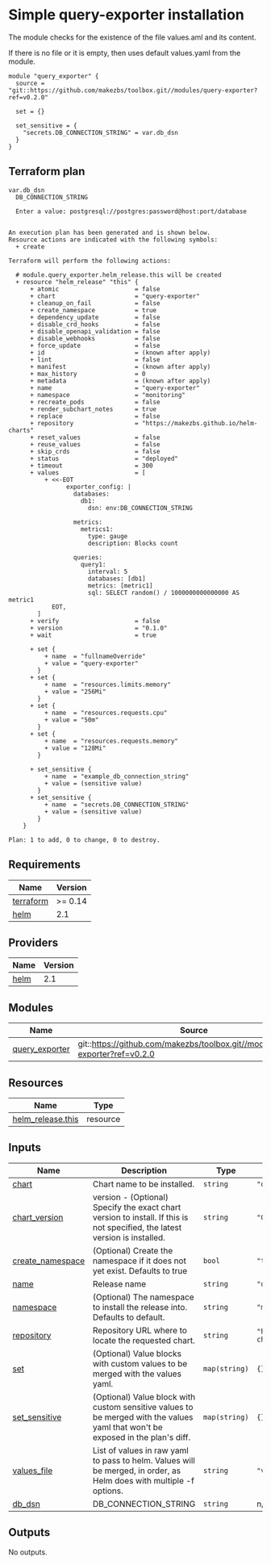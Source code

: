 # Simple query-exporter installation

The module checks for the existence of the file values.aml and its content.

If there is no file or it is empty, then uses default values.yaml from the module.

```
module "query_exporter" {
  source = "git::https://github.com/makezbs/toolbox.git//modules/query-exporter?ref=v0.2.0"

  set = {}

  set_sensitive = {
    "secrets.DB_CONNECTION_STRING" = var.db_dsn
  }
}
```

## Terraform plan

```
var.db_dsn
  DB_CONNECTION_STRING

  Enter a value: postgresql://postgres:password@host:port/database


An execution plan has been generated and is shown below.
Resource actions are indicated with the following symbols:
  + create

Terraform will perform the following actions:

  # module.query_exporter.helm_release.this will be created
  + resource "helm_release" "this" {
      + atomic                     = false
      + chart                      = "query-exporter"
      + cleanup_on_fail            = false
      + create_namespace           = true
      + dependency_update          = false
      + disable_crd_hooks          = false
      + disable_openapi_validation = false
      + disable_webhooks           = false
      + force_update               = false
      + id                         = (known after apply)
      + lint                       = false
      + manifest                   = (known after apply)
      + max_history                = 0
      + metadata                   = (known after apply)
      + name                       = "query-exporter"
      + namespace                  = "monitoring"
      + recreate_pods              = false
      + render_subchart_notes      = true
      + replace                    = false
      + repository                 = "https://makezbs.github.io/helm-charts"
      + reset_values               = false
      + reuse_values               = false
      + skip_crds                  = false
      + status                     = "deployed"
      + timeout                    = 300
      + values                     = [
          + <<-EOT
                exporter_config: |
                  databases:
                    db1:
                      dsn: env:DB_CONNECTION_STRING
                
                  metrics:
                    metrics1:
                      type: gauge
                      description: Blocks count
                
                  queries:
                    query1:
                      interval: 5
                      databases: [db1]
                      metrics: [metric1]
                      sql: SELECT random() / 1000000000000000 AS metric1
            EOT,
        ]
      + verify                     = false
      + version                    = "0.1.0"
      + wait                       = true

      + set {
          + name  = "fullnameOverride"
          + value = "query-exporter"
        }
      + set {
          + name  = "resources.limits.memory"
          + value = "256Mi"
        }
      + set {
          + name  = "resources.requests.cpu"
          + value = "50m"
        }
      + set {
          + name  = "resources.requests.memory"
          + value = "128Mi"
        }

      + set_sensitive {
          + name  = "example_db_connection_string"
          + value = (sensitive value)
        }
      + set_sensitive {
          + name  = "secrets.DB_CONNECTION_STRING"
          + value = (sensitive value)
        }
    }

Plan: 1 to add, 0 to change, 0 to destroy.
```

## Requirements

| Name | Version |
|------|---------|
| <a name="requirement_terraform"></a> [terraform](#requirement\_terraform) | >= 0.14 |
| <a name="requirement_helm"></a> [helm](#requirement\_helm) | 2.1 |

## Providers

| Name | Version |
|------|---------|
| <a name="provider_helm"></a> [helm](#provider\_helm) | 2.1 |

## Modules

| Name | Source | Version |
|------|--------|---------|
| <a name="module_query_exporter"></a> [query\_exporter](#module\_query\_exporter) | git::https://github.com/makezbs/toolbox.git//modules/query-exporter?ref=v0.2.0 |  |

## Resources

| Name | Type |
|------|------|
| [helm_release.this](https://registry.terraform.io/providers/hashicorp/helm/2.1/docs/resources/release) | resource |

## Inputs

| Name | Description | Type | Default | Required |
|------|-------------|------|---------|:--------:|
| <a name="input_chart"></a> [chart](#input\_chart) | Chart name to be installed. | `string` | `"query-exporter"` | no |
| <a name="input_chart_version"></a> [chart\_version](#input\_chart\_version) | version - (Optional) Specify the exact chart version to install. If this is not specified, the latest version is installed. | `string` | `"0.1.0"` | no |
| <a name="input_create_namespace"></a> [create\_namespace](#input\_create\_namespace) | (Optional) Create the namespace if it does not yet exist. Defaults to true | `bool` | `"true"` | no |
| <a name="input_name"></a> [name](#input\_name) | Release name | `string` | `"query-exporter"` | no |
| <a name="input_namespace"></a> [namespace](#input\_namespace) | (Optional) The namespace to install the release into. Defaults to default. | `string` | `"monitoring"` | no |
| <a name="input_repository"></a> [repository](#input\_repository) | Repository URL where to locate the requested chart. | `string` | `"https://makezbs.github.io/helm-charts"` | no |
| <a name="input_set"></a> [set](#input\_set) | (Optional) Value blocks with custom values to be merged with the values yaml. | `map(string)` | `{}` | no |
| <a name="input_set_sensitive"></a> [set\_sensitive](#input\_set\_sensitive) | (Optional) Value block with custom sensitive values to be merged with the values yaml that won't be exposed in the plan's diff. | `map(string)` | `{}` | no |
| <a name="input_values_file"></a> [values\_file](#input\_values\_file) | List of values in raw yaml to pass to helm. Values will be merged, in order, as Helm does with multiple -f options. | `string` | `"values.yaml"` | no |
| <a name="input_db_dsn"></a> [db\_dsn](#input\_db\_dsn) | DB\_CONNECTION\_STRING | `string` | n/a | yes |

## Outputs

No outputs.
